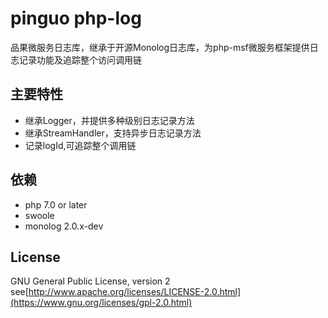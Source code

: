 # pinguo php-log

品果微服务日志库，继承于开源Monolog日志库，为php-msf微服务框架提供日志记录功能及追踪整个访问调用链

## 主要特性

* 继承Logger，并提供多种级别日志记录方法
* 继承StreamHandler，支持异步日志记录方法
* 记录logId,可追踪整个调用链

## 依赖

* php 7.0 or later
* swoole
* monolog 2.0.x-dev

## License

GNU General Public License, version 2 see[http://www.apache.org/licenses/LICENSE-2.0.html](https://www.gnu.org/licenses/gpl-2.0.html)
    